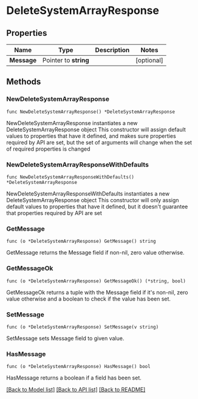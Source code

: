 # DeleteSystemArrayResponse

## Properties

Name | Type | Description | Notes
------------ | ------------- | ------------- | -------------
**Message** | Pointer to **string** |  | [optional] 

## Methods

### NewDeleteSystemArrayResponse

`func NewDeleteSystemArrayResponse() *DeleteSystemArrayResponse`

NewDeleteSystemArrayResponse instantiates a new DeleteSystemArrayResponse object
This constructor will assign default values to properties that have it defined,
and makes sure properties required by API are set, but the set of arguments
will change when the set of required properties is changed

### NewDeleteSystemArrayResponseWithDefaults

`func NewDeleteSystemArrayResponseWithDefaults() *DeleteSystemArrayResponse`

NewDeleteSystemArrayResponseWithDefaults instantiates a new DeleteSystemArrayResponse object
This constructor will only assign default values to properties that have it defined,
but it doesn't guarantee that properties required by API are set

### GetMessage

`func (o *DeleteSystemArrayResponse) GetMessage() string`

GetMessage returns the Message field if non-nil, zero value otherwise.

### GetMessageOk

`func (o *DeleteSystemArrayResponse) GetMessageOk() (*string, bool)`

GetMessageOk returns a tuple with the Message field if it's non-nil, zero value otherwise
and a boolean to check if the value has been set.

### SetMessage

`func (o *DeleteSystemArrayResponse) SetMessage(v string)`

SetMessage sets Message field to given value.

### HasMessage

`func (o *DeleteSystemArrayResponse) HasMessage() bool`

HasMessage returns a boolean if a field has been set.


[[Back to Model list]](../README.md#documentation-for-models) [[Back to API list]](../README.md#documentation-for-api-endpoints) [[Back to README]](../README.md)


